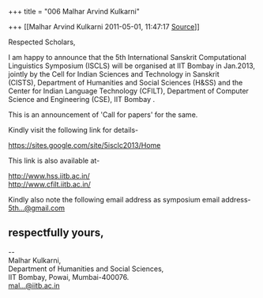 +++
title = "006 Malhar Arvind Kulkarni"

+++
[[Malhar Arvind Kulkarni	2011-05-01, 11:47:17 [Source](https://groups.google.com/g/bvparishat/c/smeDUS8dLeE)]]



Respected Scholars,

I am happy to announce that the 5th International Sanskrit Computational  
Linguistics Symposium (ISCLS) will be organised at IIT Bombay in Jan.2013,  
jointly by the Cell for Indian Sciences and Technology in Sanskrit  
(CISTS), Department of Humanities and Social Sciences (H&SS) and the  
Center for Indian Language Technology (CFILT), Department of Computer  
Science and Engineering (CSE), IIT Bombay .

This is an announcement of 'Call for papers' for the same.

Kindly visit the following link for details-

<https://sites.google.com/site/5isclc2013/Home>

This link is also available at-

<http://www.hss.iitb.ac.in/>  
<http://www.cfilt.iitb.ac.in/>

  
Kindly also note the following email address as symposium email address-  
[5th...@gmail.com]()

respectfully yours,  
--

--  
Malhar Kulkarni,  
Department of Humanities and Social Sciences,  
IIT Bombay, Powai, Mumbai-400076.  
[mal...@iitb.ac.in]()  

